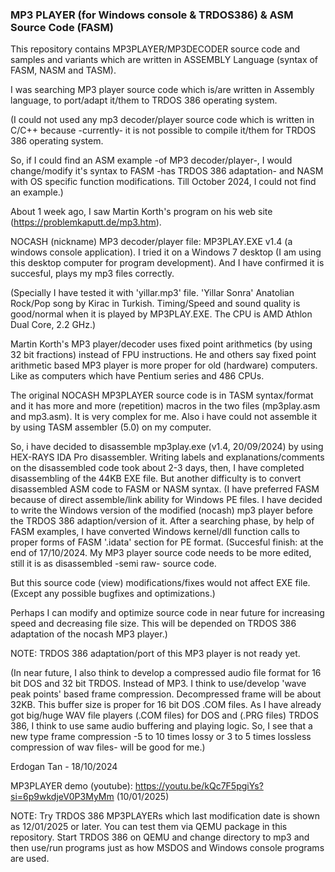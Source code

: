 ### MP3 PLAYER (for Windows console & TRDOS386) & ASM Source Code (FASM) ###

This repository contains MP3PLAYER/MP3DECODER source code and samples and variants which are written in ASSEMBLY Language (syntax of FASM, NASM and TASM).

I was searching MP3 player source code which is/are written in Assembly language, to port/adapt it/them to TRDOS 386 operating system.

(I could not used any mp3 decoder/player source code which is written in C/C++ because -currently- it is not possible to compile it/them for TRDOS 386 operating system.

So, if I could find an ASM example -of MP3 decoder/player-, I would change/modify it's syntax to FASM -has TRDOS 386 adaptation- and NASM with OS specific function modifications. Till October 2024, I could not find an example.)

About 1 week ago, I saw Martin Korth's program on his web site (https://problemkaputt.de/mp3.htm).

NOCASH (nickname) MP3 decoder/player file: MP3PLAY.EXE v1.4 (a windows console application).
I tried it on a Windows 7 desktop (I am using this desktop computer for program development). And I have confirmed it is succesful, plays my mp3 files correctly.

(Specially I have tested it with 'yillar.mp3' file. 'Yillar Sonra' Anatolian Rock/Pop song by Kirac in Turkish. Timing/Speed and sound quality is good/normal when it is played by MP3PLAY.EXE. The CPU is AMD Athlon Dual Core, 2.2 GHz.)

Martin Korth's MP3 player/decoder uses fixed point arithmetics (by using 32 bit fractions) instead of FPU instructions.
He and others say fixed point arithmetic based MP3 player is more proper for old (hardware) computers. Like as computers which have Pentium series and 486 CPUs.

The original NOCASH MP3PLAYER source code is in TASM syntax/format and it has more and more (repetition) macros in the two files (mp3play.asm and mp3.asm).
It is very complex for me. Also i have could not assemble it by using TASM assembler (5.0) on my computer.

So, i have decided to disassemble mp3play.exe (v1.4, 20/09/2024) by using HEX-RAYS IDA Pro disassembler. Writing labels and explanations/comments on the disassembled code took about 2-3 days, then, I have completed disassembling of the 44KB EXE file.
But another difficulty is to convert disassembled ASM code to FASM or NASM syntax. (I have preferred FASM because of direct assemble/link ability for Windows PE files.
I have decided to write the Windows version of the modified (nocash) mp3 player before the TRDOS 386 adaption/version of it.
After a searching phase, by help of FASM examples, I have converted Windows kernel/dll function calls to proper forms of FASM '.idata' section for PE format.
(Succesful finish: at the end of 17/10/2024. My MP3 player source code needs to be more edited, still it is as disassembled -semi raw- source code. 

But this source code (view) modifications/fixes would not affect EXE file. (Except any possible bugfixes and optimizations.) 

Perhaps I can modify and optimize source code in near future for increasing speed and decreasing file size. This will be depended on TRDOS 386 adaptation of the nocash MP3 player.)

NOTE: TRDOS 386 adaptation/port of this MP3 player is not ready yet.

(In near future, I also think to develop a compressed audio file format for 16 bit DOS and 32 bit TRDOS. Instead of MP3.
I think to use/develop 'wave peak points' based frame compression. Decompressed frame will be about 32KB. This buffer size is proper for 16 bit DOS .COM files.
As I have already got big/huge WAV file players (.COM files) for DOS and (.PRG files) TRDOS 386, I think to use same audio buffering and playing logic. So, I see that a new type frame compression -5 to 10 times lossy or 3 to 5 times lossless compression of wav files- will be good for me.)
       
Erdogan Tan - 18/10/2024

MP3PLAYER demo (youtube): https://youtu.be/kQc7F5pgiYs?si=6p9wkdjeV0P3MyMm (10/01/2025)

NOTE: Try TRDOS 386 MP3PLAYERs which last modification date is shown as 12/01/2025 or later. You can test them via QEMU package in this repository.
      Start TRDOS 386 on QEMU and change directory to mp3 and then use/run programs just as how MSDOS and Windows console programs are used.
       
